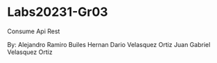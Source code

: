 # Labs20231-Gr03
Consume Api Rest 

By: 
Alejandro Ramiro Builes
Hernan Dario Velasquez Ortiz
Juan Gabriel Velasquez Ortiz